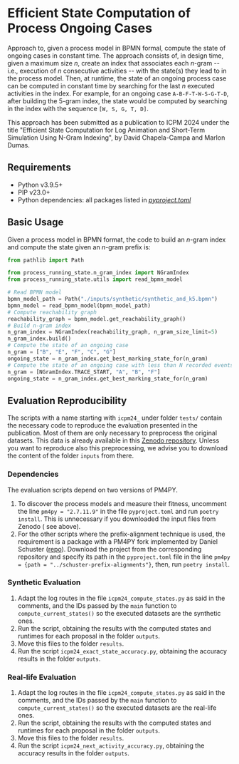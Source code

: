 # Efficient State Computation of Process Ongoing Cases

Approach to, given a process model in BPMN formal, compute the state of ongoing cases in constant time.
The approach consists of, in design time, given a maximum size _n_, create an index that associates each
_n_-gram -- i.e., execution of _n_ consecutive activities -- with the state(s) they lead to in the process model.
Then, at runtime, the state of an ongoing process case can be computed in constant time by searching for the last _n_
executed activities in the index.
For example, for an ongoing case `A-B-F-T-W-S-G-T-D`, after building the 5-gram index, the state would be computed
by searching in the index with the sequence `[W, S, G, T, D]`.

This approach has been submitted as a publication to ICPM 2024 under the title "Efficient State Computation for Log
Animation and Short-Term Simulation Using N-Gram Indexing", by David Chapela-Campa and Marlon Dumas.

## Requirements

- Python v3.9.5+
- PIP v23.0+
- Python dependencies: all packages listed in [
  _pyproject.toml_](https://github.com/AutomatedProcessImprovement/process-running-state/blob/main/pyproject.toml)

## Basic Usage

Given a process model in BPMN format, the code to build an _n_-gram index and compute the state given an _n_-gram prefix
is:

```Python
from pathlib import Path

from process_running_state.n_gram_index import NGramIndex
from process_running_state.utils import read_bpmn_model

# Read BPMN model
bpmn_model_path = Path("./inputs/synthetic/synthetic_and_k5.bpmn")
bpmn_model = read_bpmn_model(bpmn_model_path)
# Compute reachability graph
reachability_graph = bpmn_model.get_reachability_graph()
# Build n-gram index
n_gram_index = NGramIndex(reachability_graph, n_gram_size_limit=5)
n_gram_index.build()
# Compute the state of an ongoing case
n_gram = ["B", "E", "F", "C", "G"]
ongoing_state = n_gram_index.get_best_marking_state_for(n_gram)
# Compute the state of an ongoing case with less than N recorded events
n_gram = [NGramIndex.TRACE_START, "A", "B", "F"]
ongoing_state = n_gram_index.get_best_marking_state_for(n_gram)
```

## Evaluation Reproducibility

The scripts with a name starting with `icpm24_` under folder `tests/` contain the necessary code to reproduce the
evaluation presented in the publication.
Most of them are only necessary to preprocess the original datasets.
This data is already available in this [Zenodo repository](doi.org/10.5281/zenodo.11409897).
Unless you want to reproduce also this preprocessing, we advise you to download the content of the folder `inputs` from
there.

### Dependencies

The evaluation scripts depend on two versions of PM4PY.

1. To discover the process models and measure their fitness, uncomment the line `pm4py = "2.7.11.9"` in the
   file `pyproject.toml` and run `poetry install`. This is unnecessary if you downloaded the input files from Zenodo (
   see above).
2. For the other scripts where the prefix-alignment technique is used, the requirement is a package with a PM4PY fork
   implemented by Daniel
   Schuster ([repo](https://github.com/fit-daniel-schuster/online_process_monitoring_using_incremental_state-space_expansion_an_exact_algorithm/)).
   Download the project from the corresponding repository and specify its path in the `pyproject.toml` file in the
   line `pm4py = {path = "../schuster-prefix-alignments"}`, then, run `poetry install`.

### Synthetic Evaluation

1. Adapt the log routes in the file `icpm24_compute_states.py` as said in the comments, and the IDs passed by the `main`
   function to `compute_current_states()` so the executed datasets are the synthetic ones.
2. Run the script, obtaining the results with the computed states and runtimes for each proposal in the
   folder `outputs`.
3. Move this files to the folder `results`.
4. Run the script `icpm24_exact_state_accuracy.py`, obtaining the accuracy results in the folder `outputs`.

### Real-life Evaluation

1. Adapt the log routes in the file `icpm24_compute_states.py` as said in the comments, and the IDs passed by the `main`
   function to `compute_current_states()` so the executed datasets are the real-life ones.
2. Run the script, obtaining the results with the computed states and runtimes for each proposal in the
   folder `outputs`.
3. Move this files to the folder `results`.
4. Run the script `icpm24_next_activity_accuracy.py`, obtaining the accuracy results in the folder `outputs`.


